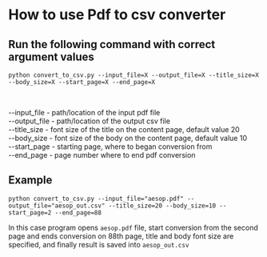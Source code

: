 # How to use Pdf to csv converter

## Run the following command with correct argument values

```
python convert_to_csv.py --input_file=X --output_file=X --title_size=X --body_size=X --start_page=X --end_page=X
```
</br>

--input_file - path/location of the input pdf file</br>
--output_file - path/location of the output csv file</br>
--title_size - font size of the title on the content page, default value 20</br>
--body_size - font size of the body on the content page, default value 10</br>
--start_page - starting page, where to began conversion from</br>
--end_page - page number where to end pdf conversion</br>

## Example


```
python convert_to_csv.py --input_file="aesop.pdf" --output_file="aesop_out.csv" --title_size=20 --body_size=10 --start_page=2 --end_page=88
```

In this case program opens `aesop.pdf` file, start conversion from the second page and ends conversion on 88th page, title and body font size are specified, and finally result is saved into `aesop_out.csv`
